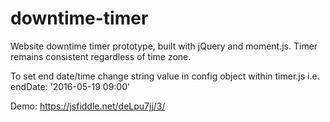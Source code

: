 # downtime-timer
Website downtime timer prototype, built with jQuery and moment.js. Timer remains consistent regardless of time zone.

To set end date/time change string value in config object within timer.js i.e. endDate: '2016-05-19 09:00'

Demo: https://jsfiddle.net/deLpu7jj/3/
